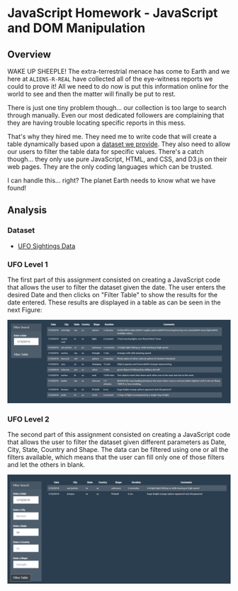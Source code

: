 # JavaScript Homework - JavaScript and DOM Manipulation

## Overview

WAKE UP SHEEPLE! The extra-terrestrial menace has come to Earth and we here at `ALIENS-R-REAL` have collected all of the eye-witness reports we could to prove it! All we need to do now is put this information online for the world to see and then the matter will finally be put to rest.

There is just one tiny problem though... our collection is too large to search through manually. Even our most dedicated followers are complaining that they are having trouble locating specific reports in this mess.

That's why they hired me. They need me to write code that will create a table dynamically based upon a [dataset we provide](StarterCode/static/js/data.js). They also need to allow our users to filter the table data for specific values. There's a catch though... they only use pure JavaScript, HTML, and CSS, and D3.js on their web pages. They are the only coding languages which can be trusted.

I can handle this... right? The planet Earth needs to know what we have found!

## Analysis


### Dataset

* [UFO Sightings Data](StarterCode/static/js/data.js)

### UFO Level 1
The first part of this assignment consisted on creating a JavaScript code that allows the user to filter the dataset given the date. The user enters the desired Date and then clicks on "Filter Table" to show the results for the date entered. These results are displayed in a table as can be seen in the next Figure:

![Screenshot](/Screenshots/part1.png)

### UFO Level 2
The second part of this assignment consisted on creating a JavaScript code that allows the user to filter the dataset given different parameters as Date, City, State, Country and Shape. The data can be filtered using one or all the filters available, which means that the user can fill only one of those filters and let the others in blank.

![Screenshot](/Screenshots/part2.png)
